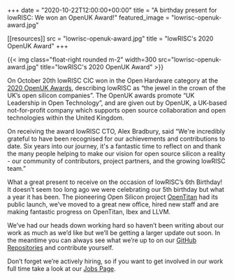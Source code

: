 +++
date = "2020-10-22T12:00:00+00:00"
title = "A birthday present for lowRISC: We won an OpenUK Award!"
featured_image = "lowrisc-openuk-award.jpg"

[[resources]]
src = "lowrisc-openuk-award.jpg"
title = "lowRISC's 2020 OpenUK Award"
+++

{{< img class="float-right rounded m-2" width=300 src="lowrisc-openuk-award.jpg" title="lowRISC's 2020 OpenUK Award" >}}

On October 20th lowRISC CIC won in the Open Hardware category at the [2020 OpenUK Awards](https://openuk.uk/awards/), describing lowRISC as “the jewel in the crown of the UK’s open silicon companies”. The OpenUK awards promote “UK Leadership in Open Technology”, and are given out by OpenUK, a UK-based not-for-profit company which supports open source collaboration and open technologies within the United Kingdom.

On receiving the award lowRISC CTO, Alex Bradbury, said “We're incredibly grateful to have been recognised for our achievements and contributions to date. Six years into our journey, it's a fantastic time to reflect on and thank the many people helping to make our vision for open source silicon a reality - our community of contributors, project partners, and the growing lowRISC team.”

What a great present to receive on the occasion of lowRISC’s 6th Birthday! It doesn’t seem too long ago we were celebrating our 5th birthday but what a year it has been. The pioneering Open Silicon project [OpenTitan](https://www.opentitan.org) had its public launch, we’ve moved to a great new office, hired new staff and are making fantastic progress on OpenTitan, Ibex and LLVM.

We’ve had our heads down working hard so haven’t been writing about our work as much as we’d like but we’ll be getting a larger update out soon. In the meantime you can always see what we’re up to on our [GitHub Repositories](https://www.github.com/lowRISC) and contribute yourself.

Don’t forget we’re actively hiring, so if you want to get involved in our work full time take a look at our [Jobs Page](https://www.lowrisc.org/jobs/).
